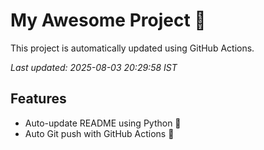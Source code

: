 # My Awesome Project 🚀

This project is automatically updated using GitHub Actions.

_Last updated: 2025-08-03 20:29:58 IST_

## Features
- Auto-update README using Python 🐍
- Auto Git push with GitHub Actions 🤖
